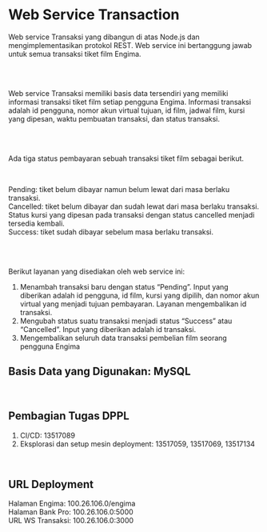 # Web Service Transaction

Web service Transaksi yang dibangun di atas Node.js dan mengimplementasikan protokol REST. Web service ini bertanggung jawab untuk semua transaksi tiket film Engima.

<br>
<br>

Web service Transaksi memiliki basis data tersendiri yang memiliki informasi transaksi tiket film setiap pengguna Engima. Informasi transaksi adalah id pengguna, nomor akun virtual tujuan, id film, jadwal film, kursi yang dipesan, waktu pembuatan transaksi, dan status transaksi.

<br>
<br>

Ada tiga status pembayaran sebuah transaksi tiket film sebagai berikut.

<br>

Pending: tiket belum dibayar namun belum lewat dari masa berlaku transaksi.
<br>
Cancelled: tiket belum dibayar dan sudah lewat dari masa berlaku transaksi. Status kursi yang dipesan pada transaksi dengan status cancelled menjadi tersedia kembali.
<br>
Success: tiket sudah dibayar sebelum masa berlaku transaksi.

<br>
<br>

Berikut layanan yang disediakan oleh web service ini:
1. Menambah transaksi baru dengan status “Pending”. Input yang diberikan adalah id pengguna, id film, kursi yang dipilih, dan nomor akun virtual yang menjadi tujuan pembayaran. Layanan mengembalikan id transaksi.
2. Mengubah status suatu transaksi menjadi status “Success” atau “Cancelled”. Input yang diberikan adalah id transaksi.
3. Mengembalikan seluruh data transaksi pembelian film seorang pengguna Engima


## Basis Data yang Digunakan: MySQL


</br>

## Pembagian Tugas DPPL
1. CI/CD: 13517089
2. Eksplorasi dan setup mesin deployment: 13517059, 13517069, 13517134

</br>

## URL Deployment
Halaman Engima: 100.26.106.0/engima
<br>
Halaman Bank Pro: 100.26.106.0:5000
<br>
URL WS Transaksi: 100.26.106.0:3000